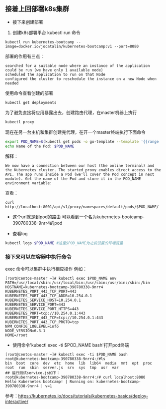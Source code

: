 ## 接着上回部署k8s集群
* 接下来创建部署
1. 创建k8s部署平台 kubectl run 命令
```
kubectl run kubernetes-bootcamp --image=docker.io/jocatalin/kubernetes-bootcamp:v1 --port=8080
```
部署的作用有三点：
```
searched for a suitable node where an instance of the application could be run (we have only 1 available node)
scheduled the application to run on that Node
configured the cluster to reschedule the instance on a new Node when needed
```
使用命令查看创建的部署
 ```
kubectl get deployments
```
为了避免直接将应用暴露出去，创建路由代理，在master机器上执行
```sh
kubectl proxy
```
现在在另一台主机和集群创建完代理，在开一个master终端执行下面命令
```sh
export POD_NAME=$(kubectl get pods -o go-template --template '{{range .items}}{{.metadata.name}}{{"\n"}}{{end}}')
echo Name of the Pod: $POD_NAME
```
解释：
```
We now have a connection between our host (the online terminal) and the Kubernetes cluster. The started proxy enables direct access to the API. The app runs inside a Pod (we'll cover the Pod concept in next module). Get the name of the Pod and store it in the POD_NAME environment variable:
```
查看：
```
curl http://localhost:8001/api/v1/proxy/namespaces/default/pods/$POD_NAME/
```
* 这个url就是到pod的路由 可以看到一个名为kubernetes-bootcamp-390780338-9nrr4的pod

* 查看log
```sh
kubectl logs $POD_NAME #这里$POD_NAME为之前设置的环境变量
```
### 接下来可以在容器中执行命令
exec 命令可以集群中执行相应操作
例如：
```
[root@centos-master ~]# kubectl exec $POD_NAME env
PATH=/usr/local/sbin:/usr/local/bin:/usr/sbin:/usr/bin:/sbin:/bin
HOSTNAME=kubernetes-bootcamp-390780338-9nrr4
KUBERNETES_PORT_443_TCP_PORT=443
KUBERNETES_PORT_443_TCP_ADDR=10.254.0.1
KUBERNETES_SERVICE_HOST=10.254.0.1
KUBERNETES_SERVICE_PORT=443
KUBERNETES_SERVICE_PORT_HTTPS=443
KUBERNETES_PORT=tcp://10.254.0.1:443
KUBERNETES_PORT_443_TCP=tcp://10.254.0.1:443
KUBERNETES_PORT_443_TCP_PROTO=tcp
NPM_CONFIG_LOGLEVEL=info
NODE_VERSION=6.3.1
HOME=/root
```
* 使用命令'kubectl exec -ti $POD_NAME bash'打开pod终端
```
[root@centos-master ~]# kubectl exec -ti $POD_NAME bash
root@kubernetes-bootcamp-390780338-9nrr4:/#ls
bin  boot  core  dev  etc  home  lib  lib64  media  mnt  opt  proc  root  run  sbin  server.js	srv  sys  tmp  usr  var
## 运行测试service.js如下：
root@kubernetes-bootcamp-390780338-9nrr4:/# curl localhost:8080
Hello Kubernetes bootcamp! | Running on: kubernetes-bootcamp-390780338-9nrr4 | v=1
```

参考：https://kubernetes.io/docs/tutorials/kubernetes-basics/deploy-interactive/

